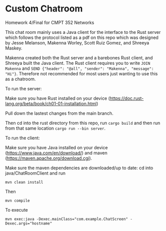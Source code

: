 # Custom Chatroom
Homework 4/Final for CMPT 352 Networks

This chat room mainly uses a Java client for the interface to the Rust server which follows the protocol listed as a pdf on this repo which was designed by Jesse Melanson, Makenna Worley, Scott Ruiz Gomez, and Shreeya Maskey.

Makenna created both the Rust server and a barebones Rust client, and Shreeya built the Java client. The Rust client requires you to write ```JOIN Makenna``` and ```SEND {"header": "@all", "sender": "Makenna", "message": "Hi"}```. Therefore not recommended for most users just wanting to use this as a chatroom.

To run the server:

Make sure you have Rust installed on your device (https://doc.rust-lang.org/beta/book/ch01-01-installation.html)

Pull down the lastest changes from the main branch.

Then cd into the rust directory from this repo, run ```cargo build``` and then run from that same location ```cargo run --bin server```.


To run the client:

Make sure you have Java installed on your device (https://www.java.com/en/download/) and maven (https://maven.apache.org/download.cgi).

Make sure the maven dependencies are downloaded/up to date:
cd into java/ChatRoomClient and run

 	mvn clean install
 
Then

	mvn compile

To execute

	mvn exec:java -Dexec.mainClass="com.example.ChatScreen" -Dexec.args="hostname"
